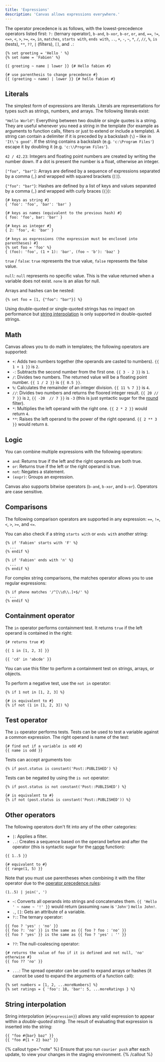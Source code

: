 ```yaml
---
title: 'Expressions'
description: 'Canvas allows expressions everywhere.'
---
```


The operator precedence is as follows, with the lowest-precedence operators listed first: `?:` (ternary operator), `b-and`, `b-xor`, `b-or`, `or`, `and`, `==`, `!=`, `<=>`, `<`, `>`, `>=`, `<=`, `in`, `matches`, `starts with`, `ends with`, `..`, `+`, `-`, `~`, `*`, `/`, `//`, `%`, `is` (tests), `**`, `??`, `|` (filters), `[]`, and `.`:

```canvas {% process=false %}
{% set greeting = 'Hello ' %}
{% set name = 'Fabien' %}

{{ greeting ~ name | lower }} {# Hello fabien #}

{# use parenthesis to change precedence #}
{{ (greeting ~ name) | lower }} {# hello fabien #}
```

## Literals

The simplest form of expressions are literals. Literals are representations for types such as strings, numbers, and arrays. The following literals exist:

`"Hello World"`: Everything between two double or single quotes is a string. They are useful whenever you need a string in the template (for example as arguments to function calls, filters or just to extend or include a template). A string can contain a delimiter if it is preceded by a backslash (`\`) – like in `'It\'s good'`. If the string contains a backslash (e.g. `'c:\Program Files'`) escape it by doubling it (e.g. `'c:\\Program Files'`).

`42 / 42.23`: Integers and floating point numbers are created by writing the number down. If a dot is present the number is a float, otherwise an integer.

`["foo", "bar"]`: Arrays are defined by a sequence of expressions separated by a comma (`,`) and wrapped with squared brackets (`[]`).

`{"foo": "bar"}`: Hashes are defined by a list of keys and values separated by a comma (`,`) and wrapped with curly braces (`{}`):

```canvas {% process=false %}
{# keys as string #}
{ 'foo': 'foo', 'bar': 'bar' }

{# keys as names (equivalent to the previous hash) #}
{ foo: 'foo', bar: 'bar' }

{# keys as integer #}
{ 2: 'foo', 4: 'bar' }

{# keys as expressions (the expression must be enclosed into parentheses) #}
{% set foo = 'foo' %}
{ (foo): 'foo', (1 + 1): 'bar', (foo ~ 'b'): 'baz' }
```

`true` / `false`: `true` represents the true value, `false` represents the false value.

`null`: `null` represents no specific value. This is the value returned when a variable does not exist. `none` is an alias for null.

Arrays and hashes can be nested:

```canvas {% process=false %}
{% set foo = [1, {"foo": "bar"}] %}
```

Using double-quoted or single-quoted strings has no impact on performance but [string interpolation](#string-interpolation) is only supported in double-quoted strings.

## Math

Canvas allows you to do math in templates; the following operators are supported:

- `+`: Adds two numbers together (the operands are casted to numbers). `{{ 1 + 1 }}` is `2`.
- `-`: Subtracts the second number from the first one. `{{ 3 - 2 }}` is `1`.
- `/`: Divides two numbers. The returned value will be a floating point number. `{{ 1 / 2 }}` is `{{ 0.5 }}`.
- `%`: Calculates the remainder of an integer division. `{{ 11 % 7 }}` is `4`.
- `//`: Divides two numbers and returns the floored integer result. `{{ 20 // 7 }}` is `2`, `{{ -20  // 7 }}` is `-3` (this is just syntactic sugar for the [round](/docs/canvas/filters/round) filter).
- `*`: Multiplies the left operand with the right one. `{{ 2 * 2 }}` would return `4`.
- `**`: Raises the left operand to the power of the right operand. `{{ 2 ** 3 }}` would return `8`.

## Logic

You can combine multiple expressions with the following operators:

- `and`: Returns true if the left and the right operands are both true.
- `or`: Returns true if the left or the right operand is true.
- `not`: Negates a statement.
- `(expr)`: Groups an expression.

Canvas also supports bitwise operators (`b-and`, `b-xor`, and `b-or`). Operators are case sensitive.

## Comparisons

The following comparison operators are supported in any expression: `==`, `!=`, `<`, `>`, `>=`, and `<=`.

You can also check if a string `starts with` or `ends with` another string:

```canvas {% process=false %}
{% if 'Fabien' starts with 'F' %}
  ...
{% endif %}

{% if 'Fabien' ends with 'n' %}
  ...
{% endif %}
```

For complex string comparisons, the matches operator allows you to use regular expressions:

```canvas {% process=false %}
{% if phone matches '/^[\\d\\.]+$/' %}
  ...
{% endif %}
```

## Containment operator

The `in` operator performs containment test. It returns `true` if the left operand is contained in the right:

```canvas {% process=false %}
{# returns true #}

{{ 1 in [1, 2, 3] }}

{{ 'cd' in 'abcde' }}
```

You can use this filter to perform a containment test on strings, arrays, or objects.

To perform a negative test, use the `not in` operator:

```canvas {% process=false %}
{% if 1 not in [1, 2, 3] %}

{# is equivalent to #}
{% if not (1 in [1, 2, 3]) %}
```

## Test operator

The `is` operator performs tests. Tests can be used to test a variable against a common expression. The right operand is name of the test:

```canvas {% process=false %}
{# find out if a variable is odd #}
{{ name is odd }}
```

Tests can accept arguments too:

```canvas {% process=false %}
{% if post.status is constant('Post::PUBLISHED') %}
```

Tests can be negated by using the `is not` operator:

```canvas {% process=false %}
{% if post.status is not constant('Post::PUBLISHED') %}

{# is equivalent to #}
{% if not (post.status is constant('Post::PUBLISHED')) %}
```

## Other operators

The following operators don't fit into any of the other categories:

- `|`: Applies a filter.
- `..`: Creates a sequence based on the operand before and after the operator (this is syntactic sugar for the [range](/docs/canvas/functions/range) function):

```canvas {% process=false %}
{{ 1..5 }}

{# equivalent to #}
{{ range(1, 5) }}
```

Note that you must use parentheses when combining it with the filter operator due to the [operator precedence rules](/docs/canvas/getting-started/expressions):

```canvas {% process=false %}
(1..5) | join(', ')
```

- `~`: Converts all operands into strings and concatenates them. `{{ 'Hello ' ~ name ~ '!' }}` would return (assuming `name` is `'John'`) `Hello John!`.
- `.`, `[]`: Gets an attribute of a variable.
- `?:`: The ternary operator:

```canvas {% process=false %}
{{ foo ? 'yes' : 'no' }}
{{ foo ?: 'no' }} is the same as {{ foo ? foo : 'no' }}
{{ foo ? 'yes' }} is the same as {{ foo ? 'yes' : '' }}
```

- `??`: The null-coalescing operator:

```canvas {% process=false %}
{# returns the value of foo if it is defined and not null, 'no' otherwise #}
{{ foo ?? 'no' }}
```

- `...`: The spread operator can be used to expand arrays or hashes (it cannot be used to expand the arguments of a function call):

```canvas {% process=false %}
{% set numbers = [1, 2, ...moreNumbers] %}
{% set ratings = { 'foo': 10, 'bar': 5, ...moreRatings } %}
```

## String interpolation

String interpolation (`#{expression}`) allows any valid expression to appear within a *double-quoted string*. The result of evaluating that expression is inserted into the string:

```canvas {% process=false %}
{{ "foo #{bar} baz" }}
{{ "foo #{1 + 2} baz" }}
```

{% callout type="note" %}
Ensure that you run `courier push` after each update, to view your changes in the staging environment.
{% /callout %}
